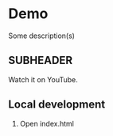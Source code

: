 # Demo

Some description(s)

## SUBHEADER

Watch it on YouTube.

## Local development

1. Open index.html